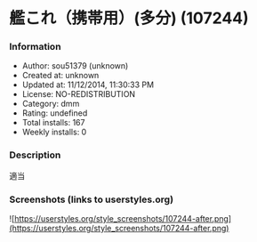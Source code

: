 # 艦これ（携帯用）(多分) (107244)

### Information
- Author: sou51379 (unknown)
- Created at: unknown
- Updated at: 11/12/2014, 11:30:33 PM
- License: NO-REDISTRIBUTION
- Category: dmm
- Rating: undefined
- Total installs: 167
- Weekly installs: 0


### Description
適当


### Screenshots (links to userstyles.org)
![https://userstyles.org/style_screenshots/107244-after.png](https://userstyles.org/style_screenshots/107244-after.png)


